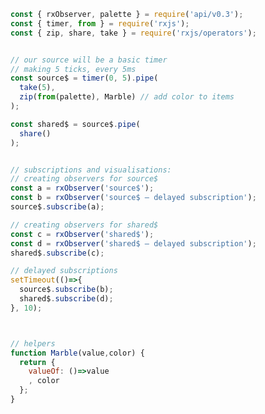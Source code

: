 <!--
name:		
title:		share
pageTitle:	RxJS share operator example with a marble diagram
desc:		
docsUrl:	https://rxjs.dev/api/operators/share
-->

```js
const { rxObserver, palette } = require('api/v0.3');
const { timer, from } = require('rxjs');
const { zip, share, take } = require('rxjs/operators');


// our source will be a basic timer
// making 5 ticks, every 5ms
const source$ = timer(0, 5).pipe(
  take(5),
  zip(from(palette), Marble) // add color to items
);

const shared$ = source$.pipe(
  share()
);


// subscriptions and visualisations:
// creating observers for source$
const a = rxObserver('source$');
const b = rxObserver('source$ — delayed subscription');
source$.subscribe(a);

// creating observers for shared$
const c = rxObserver('shared$');
const d = rxObserver('shared$ — delayed subscription');
shared$.subscribe(c);

// delayed subscriptions
setTimeout(()=>{
  source$.subscribe(b);
  shared$.subscribe(d);
}, 10);



// helpers
function Marble(value,color) {
  return {
    valueOf: ()=>value
    , color
  };
}

```

